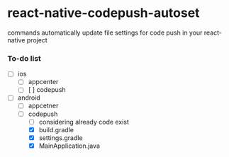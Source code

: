 # react-native-codepush-autoset

commands automatically update file settings for code push in your react-native project

### To-do list

- [ ] ios
  - [ ] appcenter
  - [ ] [ ] codepush
- [ ] android
  - [ ] appcetner
  - [ ] codepush
    - [ ] considering already code exist
    - [x] build.gradle
    - [x] settings.gradle
    - [x] MainApplication.java
